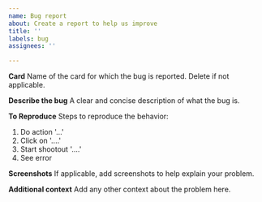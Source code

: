 ```yaml
---
name: Bug report
about: Create a report to help us improve
title: ''
labels: bug
assignees: ''

---
```


**Card**
Name of the card for which the bug is reported. Delete if not applicable.

**Describe the bug**
A clear and concise description of what the bug is.

**To Reproduce**
Steps to reproduce the behavior:
1. Do action '...'
2. Click on '....'
3. Start shootout '....'
4. See error

**Screenshots**
If applicable, add screenshots to help explain your problem.

**Additional context**
Add any other context about the problem here.
